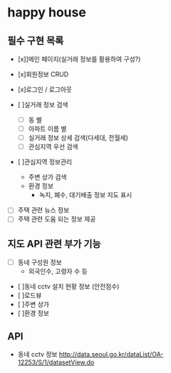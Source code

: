 # happy house

## 필수 구현 목록
 - [x]]메인 페이지(실거래 정보를 활용하여 구성?)
 - [x]회원정보 CRUD
 - [x]로그인 / 로그아웃
 
 - [ ]실거래 정보 검색
   - [ ] 동 별
   - [ ] 아파트 이름 별 
   - [ ] 실거래 정보 상세 검색(다세대, 전월세)
   - [ ] 관심지역 우선 검색
- [ ]관심지역 정보관리
   - 주변 상가 검색
   - 환경 정보
     - 녹지, 폐수, 대기배출 정보 지도 표시
 - [ ] 주택 관련 뉴스 정보
 - [ ] 주택 관련 도움 되는 정보 제공

## 지도 API 관련 부가 기능
 - [ ] 동네 구성원 정보
   - 외국인수, 고령자 수 등
 - [ ]동네 cctv 설치 현황 정보 (안전점수)
 - [ ]로드뷰
 - [ ]주변 상가
 - [ ]환경 정보

## API
 - 동네 cctv 정보 
    http://data.seoul.go.kr/dataList/OA-12253/S/1/datasetView.do
